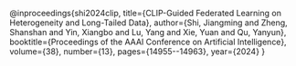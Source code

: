 @inproceedings{shi2024clip,
  title={CLIP-Guided Federated Learning on Heterogeneity and Long-Tailed Data},
  author={Shi, Jiangming and Zheng, Shanshan and Yin, Xiangbo and Lu, Yang and Xie, Yuan and Qu, Yanyun},
  booktitle={Proceedings of the AAAI Conference on Artificial Intelligence},
  volume={38},
  number={13},
  pages={14955--14963},
  year={2024}
}